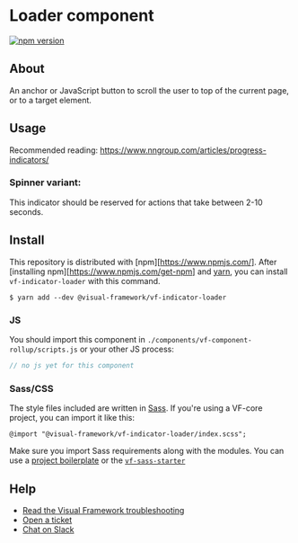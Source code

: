 # Loader component

[![npm version](https://badge.fury.io/js/%40visual-framework%2Fvf-indicator-loader.svg)](https://badge.fury.io/js/%40visual-framework%2Fvf-indicator-loader)

## About

An anchor or JavaScript button to scroll the  user to top of the current page, or to a target element.

## Usage

Recommended reading: https://www.nngroup.com/articles/progress-indicators/

### Spinner variant:
This indicator should be reserved for actions that take between 2-10 seconds.

## Install

This repository is distributed with [npm][https://www.npmjs.com/]. After [installing npm][https://www.npmjs.com/get-npm] and [yarn](https://classic.yarnpkg.com/en/docs/install), you can install `vf-indicator-loader` with this command.

```
$ yarn add --dev @visual-framework/vf-indicator-loader
```

### JS

You should import this component in `./components/vf-component-rollup/scripts.js` or your other JS process:

```js
// no js yet for this component
```

### Sass/CSS

The style files included are written in [Sass](https://sass-lang.com/). If you're using a VF-core project, you can import it like this:

```
@import "@visual-framework/vf-indicator-loader/index.scss";
```

Make sure you import Sass requirements along with the modules. You can use a [project boilerplate](https://stable.visual-framework.dev/building/) or the [`vf-sass-starter`](https://stable.visual-framework.dev/components/vf-sass-starter/)

## Help

- [Read the Visual Framework troubleshooting](https://stable.visual-framework.dev/troubleshooting/)
- [Open a ticket](https://github.com/visual-framework/vf-core/issues)
- [Chat on Slack](https://join.slack.com/t/visual-framework/shared_invite/enQtNDAxNzY0NDg4NTY0LWFhMjEwNGY3ZTk3NWYxNWVjOWQ1ZWE4YjViZmY1YjBkMDQxMTNlNjQ0N2ZiMTQ1ZTZiMGM4NjU5Y2E0MjM3ZGQ)
